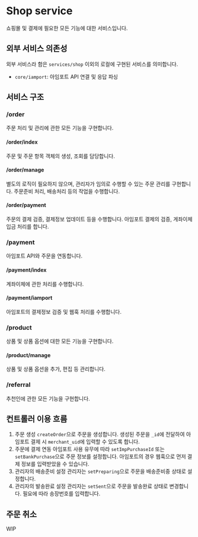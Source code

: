 # Shop service

쇼핑몰 및 결제에 필요한 모든 기능에 대한 서비스입니다.

## 외부 서비스 의존성
외부 서비스라 함은 `services/shop` 이외의 로컬에 구현된 서비스를 의미합니다.
- `core/iamport`: 아임포트 API 연결 및 응답 파싱


## 서비스 구조
### /order
주문 처리 및 관리에 관한 모든 기능을 구현합니다.
#### /order/index
주문 및 주문 항목 객체의 생성, 조회를 담당합니다.
#### /order/manage
별도의 로직이 필요하지 않으며, 관리자가 임의로 수행할 수 있는 주문 관리를 구현합니다.
주문준비 처리, 배송처리 등의 작업을 수행합니다.
#### /order/payment
주문의 결제 검증, 결제정보 업데이트 등을 수행합니다.
아임포트 결제의 검증, 게좌이체 입금 처리를 합니다.
### /payment
아임포트 API와 주문을 연동합니다.
#### /payment/index
계좌이체에 관한 처리를 수행합니다.
#### /payment/iamport
아임포트의 결제정보 검증 및 웹훅 처리를 수행합니다.

### /product
상품 및 상품 옵션에 대한 모든 기능을 구현합니다.
#### /product/manage
상품 및 상품 옵션을 추가, 편집 등 관리합니다.

### /referral
추천인에 관한 모든 기능을 구현합니다.

## 컨트롤러 이용 흐름

1. 주문 생성
`createOrder`으로 주문을 생성합니다. 생성된 주문을 `_id`에 전달하여 아임포트 결제 시 `merchant_uid`에 입력할 수 있도록 합니다.
2. 주문에 결제 연동
아임포트 사용 유무에 따라 `setImpPurchaseId` 또는 `setBankPurchase`으로 주문 정보를 설정합니다. 아임포트의 경우 웹훅으로 먼저 결제 정보를 입력받았을 수 있습니다.
3. 관리자의 배송준비 설정
관리자는 `setPreparing`으로 주문을 배송준비중 상태로 설정합니다.
4. 관리자의 발송완료 설정
관리자는 `setSent`으로 주문을 발송완료 상태로 변경합니다. 필요에 따라 송장번호를 입력합니다.

## 주문 취소
WIP